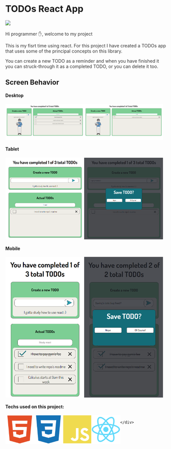 <div>
    <h1>TODOs React App</h1> 
    <p align="left">
        <img src="https://img.shields.io/badge/STATUS-FINISHED%20-blue">
    </p>
   <p style="color:#353535">Hi programmer ✋, welcome to my project</p>
    <p style="color:#353535">This is my fisrt time using react. For this project I have created a TODOs app that uses some of the principal concepts on this library. </p>
    <p style="color:#353535">You can create a new TODO as a reminder and when you have finished it you can struck-through it as a completed TODO, or you can delete it too. </p>
</div>

<div style="">
    <h2>Screen Behavior</h2>
    <h4>Desktop</h4>
    <div style="display:flex; flex-direction:row; width:100%;">
        <img style="width:49%;" src="https://github.com/EdCenten0/Imgs/blob/master/TODOs-react-app/Desktop%201.png" alt="desktop"/>
        <img style="width:49%;" src="https://github.com/EdCenten0/Imgs/blob/master/TODOs-react-app/Desktop%202.png" alt="desktop"/>
    </div>
    <h4>Tablet</h4>
    <div style="display:flex; flex-direction:row; width:100%;">
        <img style="width:49%;" src="https://github.com/EdCenten0/Imgs/blob/master/TODOs-react-app/Tablet%201.png" alt="Tablet"/>
        <img style="width:49%;" src="https://github.com/EdCenten0/Imgs/blob/master/TODOs-react-app/Tablet%202.png" alt="Tablet"/>
    </div>
    <h4>Mobile</h4>
    <div style="display:flex; flex-direction:row; width:100%;">
        <img style="width:49%;" src="https://github.com/EdCenten0/Imgs/blob/master/TODOs-react-app/Mobile%201.png" alt="Mobile"/>
        <img style="width:49%;" src="https://github.com/EdCenten0/Imgs/blob/master/TODOs-react-app/Mobile%202.png" alt="Mobile"/>
    </div>
</div>
<div>
  <h4>Techs used on this project:</h4>
    <div style="display:flex; flex-direction:row; width:100%;">
        <img src="https://github.com/devicons/devicon/blob/master/icons/html5/html5-plain.svg" alt="HTML5" width="90px"/>
        <img src="https://github.com/devicons/devicon/blob/master/icons/css3/css3-plain.svg" alt="CSS3" width="90px"/>
        <img src="https://github.com/devicons/devicon/blob/master/icons/javascript/javascript-plain.svg" alt="Javascript" width="90px"/>
        <img src="https://github.com/devicons/devicon/blob/master/icons/react/react-original.svg" alt="React" width="90px"/>
      
    </div>
</div>

